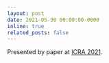 ```yaml
---
layout: post
date: 2021-05-30 00:00:00-0000
inline: true
related_posts: false
---
```


Presented by paper at [ICRA 2021](https://ieeexplore.ieee.org/document/9561284).
